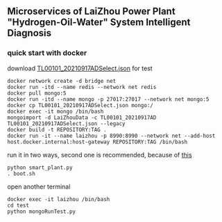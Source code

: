 ## Microservices of LaiZhou Power Plant "Hydrogen-Oil-Water" System Intelligent Diagnosis 

### quick start with docker
download [TL00101_20210917ADSelect.json](https://pan.baidu.com/s/13-lsmBDUMthyzSXFS-6asA?pwd=n9bw) for test
```
docker network create -d bridge net
docker run -itd --name redis --network net redis
docker pull mongo:5
docker run -itd --name mongo -p 27017:27017 --network net mongo:5
docker cp TL00101_20210917ADSelect.json mongo:/
docker exec -it mongo /bin/bash
mongoimport -d LaiZhouData -c TL00101_20210917AD TL00101_20210917ADSelect.json --legacy
docker build -t REPOSITORY:TAG .
docker run -it --name laizhou -p 8990:8990 --network net --add-host host.docker.internal:host-gateway REPOSITORY:TAG /bin/bash
```
run it in two ways, second one is recommended, because of [this](https://stackoverflow.com/questions/70300675/fastapi-uvicorn-run-always-create-3-instances-but-i-want-it-1-instance)
```
python smart_plant.py 
. boot.sh
```
open another terminal
```
docker exec -it laizhou /bin/bash
cd test
python mongoRunTest.py
```